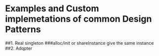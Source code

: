 # Examples and Custom implemetations of common Design Patterns

##1. Real singleton 
###alloc/init or shareInstance give the same instance
##2. Adqpter
